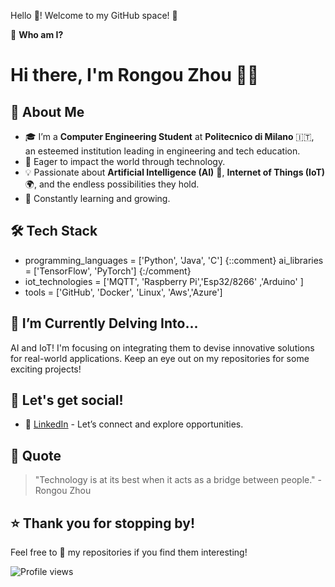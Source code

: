 Hello 👋! Welcome to my GitHub space! 🚀

👤 **Who am I?**


# Hi there, I'm Rongou Zhou 👋🚀

## 🤵 About Me
- 🎓 I’m a **Computer Engineering Student** at **Politecnico di Milano** 🇮🇹, an esteemed institution leading in engineering and tech education.
- 🌌 Eager to impact the world through technology.
- 💡 Passionate about **Artificial Intelligence (AI)** 🤖, **Internet of Things (IoT)** 🌍, and the endless possibilities they hold.
- 🌱 Constantly learning and growing.

## 🛠️ Tech Stack

- programming_languages = ['Python', 'Java', 'C']
{::comment} ai_libraries = ['TensorFlow', 'PyTorch'] {:/comment}
- iot_technologies = ['MQTT', 'Raspberry Pi','Esp32/8266' ,'Arduino' ]
- tools = ['GitHub', 'Docker', 'Linux', 'Aws','Azure']

## 🔭 I’m Currently Delving Into...
AI and IoT! I'm focusing on integrating them to devise innovative solutions for real-world applications. Keep an eye out on my repositories for some exciting projects!

## 💬 Let's get social!
- 💼 [LinkedIn](https://www.linkedin.com/in/rongou-zhou/) - Let’s connect and explore opportunities.

## 📣 Quote
> "Technology is at its best when it acts as a bridge between people." - Rongou Zhou

## ⭐ Thank you for stopping by!
Feel free to 🌟 my repositories if you find them interesting!

![Profile views](https://clicktoconnect.dev/[danizhou])
```

